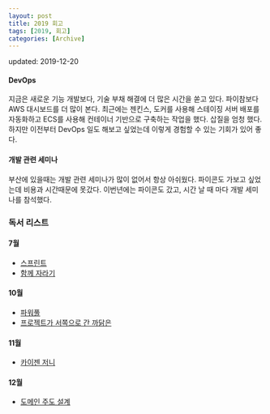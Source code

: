 ```yaml
---
layout: post
title: 2019 회고
tags: [2019, 회고]
categories: [Archive]
---
```


updated: 2019-12-20  

#### DevOps
지금은 새로운 기능 개발보다, 기술 부채 해결에 더 많은 시간을 쏟고 있다. 파이참보다 AWS 대시보드를 더 많이 본다. 최근에는 젠킨스, 도커를 사용해 스테이징 서버 배포를 자동화하고 ECS를 사용해 컨테이너 기반으로 구축하는 작업을 했다. 삽질을 엄청 했다. 하지만 이전부터 DevOps 일도 해보고 싶었는데 이렇게 경험할 수 있는 기회가 있어 좋다.

#### 개발 관련 세미나
부산에 있을때는 개발 관련 세미나가 많이 없어서 항상 아쉬웠다. 파이콘도 가보고 싶었는데 비용과 시간때문에 못갔다. 이번년에는 파이콘도 갔고, 시간 날 때 마다 개발 세미나를 참석했다. 


### 독서 리스트
#### 7월 
* [스프린트](http://www.kyobobook.co.kr/product/detailViewKor.laf?ejkGb=KOR&mallGb=KOR&barcode=9788934975953&orderClick=LAG&Kc=)
* [함께 자라기](http://www.kyobobook.co.kr/product/detailViewKor.laf?ejkGb=KOR&mallGb=KOR&barcode=9788966262335&orderClick=LEa&Kc=)

#### 10월 
* [파워풀](http://www.kyobobook.co.kr/product/detailViewKor.laf?ejkGb=KOR&mallGb=KOR&barcode=9788966262335&orderClick=LEa&Kc=)
* [프로젝트가 서쪽으로 간 까닭은](http://www.kyobobook.co.kr/product/detailViewKor.laf?ejkGb=KOR&mallGb=KOR&barcode=9788991268685&orderClick=LEa&Kc=)

#### 11월 
* [카이젠 저니](http://www.kyobobook.co.kr/product/detailViewKor.laf?ejkGb=KOR&mallGb=KOR&barcode=9791188621767&orderClick=LAG&Kc=)

#### 12월
* [도메인 주도 설계]()



